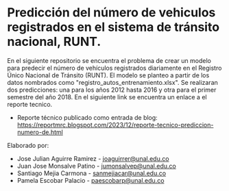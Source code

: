 # Predicción del número de vehiculos registrados en el sistema de tránsito nacional, RUNT.
En el siguiente repositorio se encuentra el  problema de crear un modelo para predecir el número de vehículos registrados diariamente en el Registro Único Nacional de Tránsito (RUNT). El modelo se planteo a partir de los datos nombrados como "registro_autos_entrenamiento.xlsx". Se realizaran dos predicciones: una para los años 2012 hasta 2016 y otra para el primer semestre del año 2018. En el siguiente link se encuentra un enlace a el reporte tecnico.

- Reporte técnico publicado como entrada de blog: https://reportmrc.blogspot.com/2023/12/reporte-tecnico-prediccion-numero-de.html

Elaborado por:

- Jose Julian Aguirre Ramirez - joaguirrer@unal.edu.co
- Juan Jose Monsalve Patino - jumonsalvep@unal.edu.co
- Santiago Mejia Carmona - sanmejiacar@unal.edu.co
- Pamela Escobar Palacio - paescobarp@unal.edu.co
